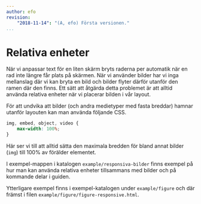 ```yaml
---
author: efo
revision:
    "2018-11-14": "(A, efo) Första versionen."
...
```

Relativa enheter
=======================

När vi anpassar text för en liten skärm bryts raderna per automatik när en rad inte längre får plats på skärmen. När vi använder bilder har vi inga mellanslag där vi kan bryta en bild och bilder flyter därför utanför den ramen där den finns. Ett sätt att åtgärda detta problemet är att alltid använda relativa enheter när vi placerar bilden i vår layout.

För att undvika att bilder (och andra medietyper med fasta breddar) hamnar utanför layouten kan man använda följande CSS.

```css
img, embed, object, video {
    max-width: 100%;
}
```

Här ser vi till att alltid sätta den maximala bredden för bland annat bilder (`img`) till 100% av förälder elementet.

I exempel-mappen i katalogen `example/responsiva-bilder` finns exempel på hur man kan använda relativa enheter tillsammans med bilder och på kommande delar i guiden.

Ytterligare exempel finns i exempel-katalogen under `example/figure` och där främst i filen `example/figure/figure-responsive.html`.

